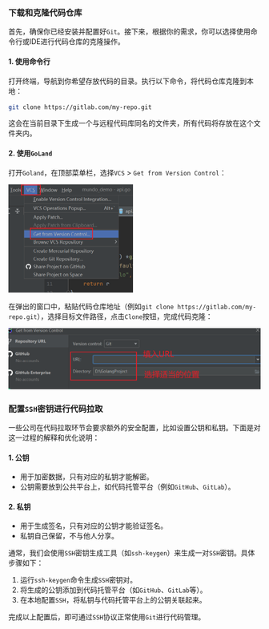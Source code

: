 ### 下载和克隆代码仓库

首先，确保你已经安装并配置好`Git`。接下来，根据你的需求，你可以选择使用命令行或IDE进行代码仓库的克隆操作。

#### 1. 使用命令行

打开终端，导航到你希望存放代码的目录。执行以下命令，将代码仓库克隆到本地：

```sh
git clone https://gitlab.com/my-repo.git
```

这会在当前目录下生成一个与远程代码库同名的文件夹，所有代码将存放在这个文件夹内。

#### 2. 使用`GoLand`

打开`Goland`，在顶部菜单栏，选择`VCS` > `Get from Version Control`：

<img src="image/image-20231128000702600.png" alt="image-20231128000702600" style="zoom:50%;" />

在弹出的窗口中，粘贴代码仓库地址（例如`git clone https://gitlab.com/my-repo.git`），选择目标文件路径，点击`Clone`按钮，完成代码克隆：

<img src="image/image-20231128000818109.png" alt="image-20231128000818109" style="zoom:50%;" />

### 配置`SSH`密钥进行代码拉取

一些公司在代码拉取环节会要求额外的安全配置，比如设置公钥和私钥。下面是对这一过程的解释和优化说明：

#### 1. 公钥

- 用于加密数据，只有对应的私钥才能解密。
- 公钥需要放到公共平台上，如代码托管平台（例如`GitHub`、`GitLab`）。

#### 2. 私钥

- 用于生成签名，只有对应的公钥才能验证签名。
- 私钥自己保留，不与他人分享。

通常，我们会使用`SSH`密钥生成工具（如`ssh-keygen`）来生成一对`SSH`密钥。具体步骤如下：

1. 运行`ssh-keygen`命令生成`SSH`密钥对。
2. 将生成的公钥添加到代码托管平台（如`GitHub`、`GitLab`等）。
3. 在本地配置`SSH`，将私钥与代码托管平台上的公钥关联起来。

完成以上配置后，即可通过`SSH`协议正常使用`Git`进行代码管理。